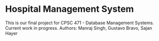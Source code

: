 # Hospital Management System
This is our final project for CPSC 471 - Database Management Systems.
Current work in progress. Authors: Manraj Singh, Gustavo Bravo, Sajan Hayer